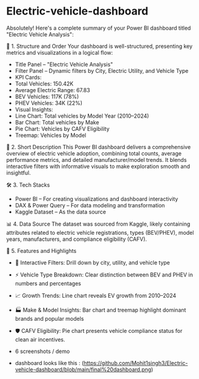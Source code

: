 # Electric-vehicle-dashboard
Absolutely! Here's a complete summary of your Power BI dashboard titled "Electric Vehicle Analysis":

🧩 1. Structure and Order
Your dashboard is well-structured, presenting key metrics and visualizations in a logical flow:
- Title Panel – "Electric Vehicle Analysis"
- Filter Panel – Dynamic filters by City, Electric Utility, and Vehicle Type
- KPI Cards:
- Total Vehicles: 150.42K
- Average Electric Range: 67.83
- BEV Vehicles: 117K (78%)
- PHEV Vehicles: 34K (22%)
- Visual Insights:
- Line Chart: Total vehicles by Model Year (2010–2024)
- Bar Chart: Total vehicles by Make
- Pie Chart: Vehicles by CAFV Eligibility
- Treemap: Vehicles by Model

📝 2. Short Description
This Power BI dashboard delivers a comprehensive overview of electric vehicle adoption, combining total counts, average performance metrics, and detailed manufacturer/model trends. It blends interactive filters with informative visuals to make exploration smooth and insightful.

🛠️ 3. Tech Stacks
- Power BI – For creating visualizations and dashboard interactivity
- DAX & Power Query – For data modeling and transformation
- Kaggle Dataset – As the data source

📊 4. Data Source
The dataset was sourced from Kaggle, likely containing attributes related to electric vehicle registrations, types (BEV/PHEV), model years, manufacturers, and compliance eligibility (CAFV).

🌟 5. Features and Highlights
- 🎯 Interactive Filters: Drill down by city, utility, and vehicle type
- ⚡ Vehicle Type Breakdown: Clear distinction between BEV and PHEV in numbers and percentages
- 📈 Growth Trends: Line chart reveals EV growth from 2010–2024
- 🏭 Make & Model Insights: Bar chart and treemap highlight dominant brands and popular models
- 🛡️ CAFV Eligibility: Pie chart presents vehicle compliance status for clean air incentives.

- 6 screenshots / demo
- dashboard looks like this :  (https://github.com/Mohit1singh3/Electric-vehicle-dashboard/blob/main/final%20dashboard.png)


